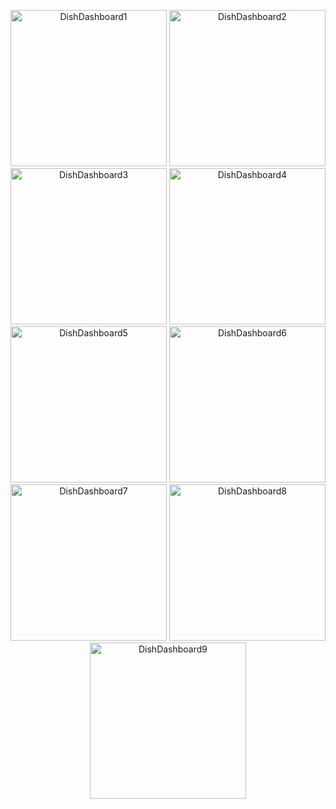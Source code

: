 <p align="center">
  <img src="https://github.com/user-attachments/assets/c2db5eee-2ac4-4c58-8e67-774591722290" alt="DishDashboard1" width="250">
  <img src="https://github.com/user-attachments/assets/d03b7a52-53d7-43b6-a7e3-26fa8050b110" alt="DishDashboard2" width="250">
  <img src="https://github.com/user-attachments/assets/4d747706-f4f7-478b-adc5-d7245c52743d" alt="DishDashboard3" width="250">
  <img src="https://github.com/user-attachments/assets/c8921d4c-16fd-4662-84a9-6565bba8e606" alt="DishDashboard4" width="250">
  <img src="https://github.com/user-attachments/assets/5b947474-b229-4843-9c16-d5ea85a5fec9" alt="DishDashboard5" width="250">
  <img src="https://github.com/user-attachments/assets/4c3d401c-b466-4278-8784-84bc915107ab" alt="DishDashboard6" width="250">
  <img src="https://github.com/user-attachments/assets/51e828ae-65e9-4a72-88f2-ae525968f719" alt="DishDashboard7" width="250">
  <img src="https://github.com/user-attachments/assets/d2462de8-3b68-4064-b4d3-76597a511aa0" alt="DishDashboard8" width="250">
  <img src="https://github.com/user-attachments/assets/d4de0557-44d8-43f2-b60e-d08df536017a" alt="DishDashboard9" width="250">
</p>
